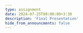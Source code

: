 ```yaml
---
type: assignment
date: 2024-07-25T08:00:00+3:30
description: 'Final Presentation'
hide_from_announcments: false
---
```


